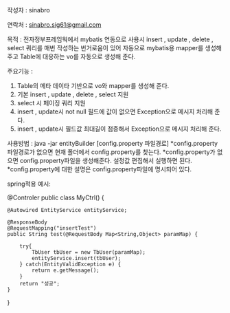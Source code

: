 작성자 : sinabro

연락처 : sinabro.sig61@gmail.com

목적 : 전자정부프레임웍에서 mybatis 연동으로 사용시 insert , update , delete , select 쿼리를 매번
작성하는 번거로움이 있어 자동으로 mybatis용 mapper를 생성해 주고 Table에 대응하는 vo를 자동으로 생성해 준다.


주요기능 : 
1. Table의 메타 데이타 기반으로 vo와 mapper를 생성해 준다.
2. 기본 insert , update , delete , select 지원
3. select 시 페이징 쿼리 지원
4. insert , update시 not null 필드에 값이 없으면 Exception으로 메시지 처리해 준다.
5. insert , update시 필드값 최대길이 점증해서 Exception으로 메시지 처리해 준다.

사용방법 : java -jar entityBuilder [config.property 파일경로]
*config.property 파일경로가 없으면 현재 폴더에서 config.property를 찾는다.
*config.property가 없으면 config.property파일을 생성해준다. 설정값 편집해서 실행하면 된다.
*config.property에 대한 설명은 config.property파일에 명시되어 있다.

spring적용 예시:

@Controler
public class MyCtrl() {

	@Autowired EntityService entityService;
	
	@ResponseBody
	@RequestMapping("insertTest")
	public String test(@RequestBody Map<String,Object> paramMap) {
	
		try{
			TbUser tbUser = new TbUser(paramMap);
			entityService.insert(tbUser);
		} catch(EntityValidException e) {
			return e.getMessage();
		}
		return "성공";
	}
}  

